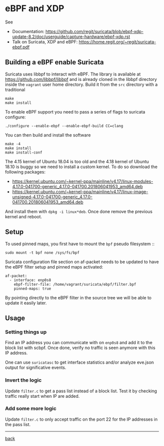 # eBPF and XDP

See
* Documentation: https://github.com/regit/suricata/blob/ebpf-xdp-update-8.2/doc/userguide/capture-hardware/ebpf-xdp.rst
* Talk on Suricata, XDP and eBPF: https://home.regit.org/~regit/suricata-ebpf.pdf

## Building a eBPF enable Suricata

Suricata uses libbpf to interact with eBPF. The library is available at https://github.com/libbpf/libbpf
and is already cloned in the libbpf directory inside the `vagrant` user home directory. Build it from
the `src` directory with a traditional

```
make
make install
```

To enable eBPF support you need to pass a series of flags to suricata configure:

```
./configure --enable-ebpf --enable-ebpf-build CC=clang
```

You can then build and install the software 

```
make -4
make install
make install-conf
```

The 4.15 kernel of Ubuntu 18.04 is too old and the 4.18 kernel of Ubuntu 18.10 is buggy so we need to install
a custom kernel. To do so download the following packages:

* https://kernel.ubuntu.com/~kernel-ppa/mainline/v4.17/linux-modules-4.17.0-041700-generic_4.17.0-041700.201806041953_amd64.deb
* https://kernel.ubuntu.com/~kernel-ppa/mainline/v4.17/linux-image-unsigned-4.17.0-041700-generic_4.17.0-041700.201806041953_amd64.deb

And install them with `dpkg -i linux*deb`. Once done remove the previous kernel and reboot.

## Setup


To used pinned maps, you first have to mount the `bpf` pseudo filesystem ::

```
sudo mount -t bpf none /sys/fs/bpf
```

Suricata configuration file section on af-packet needs to be updated to have the eBPF filter
setup and pinned maps activated:

```
af-packet:
  - interface: enp0s8
    ebpf-filter-file: /home/vagrant/suricata/ebpf/filter.bpf
    pinned-maps: true
```

By pointing directly to the eBPF filter in the source tree we will be able to update it
easily later.

## Usage

### Setting things up 

Find an IP address you can communicate with on `enp0s8` and add it to the block list
with scbpf. Once done, verify no traffic is seen anymore with this IP address.

One can use `suricatasc` to get interface statistics and/or analyze eve.json output
for significative events.

### Invert the logic

Update `filter.c` to get a pass list instead of a block list. Test it by checking traffic really
start when IP are added.

### Add some more logic

Update `filter.c` to only accept traffic on the port 22 for the IP addresses in the pass list.

---

[back](/Suricata)
